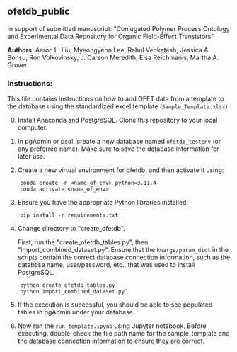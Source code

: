 ## ofetdb_public

In support of submitted manuscript:
"Conjugated Polymer Process Ontology and Experimental Data Repository for Organic Field-Effect Transistors"

**Authors**: Aaron L. Liu, Myeongyeon Lee, Rahul Venkatesh, Jessica A. Bonsu, Ron Volkovinsky, J. Carson Meredith,  Elsa Reichmanis, Martha A. Grover

### Instructions:

This file contains instructions on how to add OFET data from a template to the database using the standardized excel template (`Sample_Template.xlsx`)

0. Install Anaconda and PostgreSQL. Clone this repository to your local computer.

1. In pgAdmin or psql, create a new database named `ofetdb_testenv` (or any preferred name). Make sure to save the database information for later use.

2. Create a new virtual environment for ofetdb, and then activate it using:

```
    conda create -n <name_of_env> python=3.11.4
    conda activate <name_of_env>
```

3. Ensure you have the appropriate Python libraries installed:
```
    pip install -r requirements.txt
```
4. Change directory to "create_ofetdb".

    First, run the "create_ofetdb_tables.py", then "import_combined_dataset.py". Ensure that the `kwargs/param_dict` in the scripts contain the correct database connection information, 
such as the database name, user/password, etc., that was used to install PostgreSQL.

```
    python create_ofetdb_tables.py`
    python import_combined_dataset.py`
```

5. If the execution is successful, you should be able to see populated tables in pgAdmin under your database.


6. Now run the `run_template.ipynb` using Jupyter notebook. Before executing, double-check the file path name for the sample_template and the database connection information to ensure they are correct.
